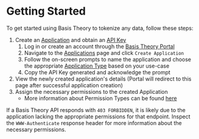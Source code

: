 # Getting Started

To get started using Basis Theory to tokenize any data, follow these steps:

1. Create an [Application](#applications) and obtain an [API Key](#authentication)
    1. Log in or create an account through the <a href="https://portal.basistheory.com/" target="_blank">Basis Theory Portal</a>
    1. Navigate to the <a href="https://portal.basistheory.com/applications" target="_blank">Applications</a> page and click `Create Application`
    1. Follow the on-screen prompts to name the application and choose the appropriate [Application Type](#application-types) based on your use-case
    1. Copy the API Key generated and acknowledge the prompt
1. View the newly created application's details (Portal will redirect to this page after successful application creation)
1. Assign the necessary permissions to the created Application
   - More information about Permission Types can be found [here](#permission-types)

<aside class="notice">
If a Basis Theory API responds with <code>403 FORBIDDEN</code>, it is likely due to the application lacking the appropriate permissions for that endpoint.
Inspect the <code>WWW-Authenticate</code> response header for more information about the necessary permissions.
</aside>
